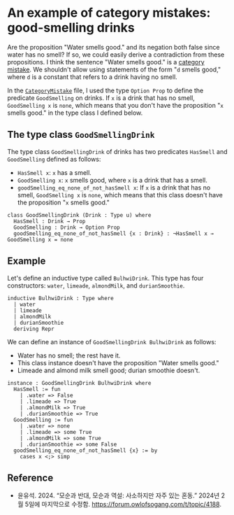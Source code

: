# An example of category mistakes: good-smelling drinks

Are the proposition "Water smells good." and its negation both false
since water has no smell? If so, we could easily derive a contradiction
from these propositions. I think the sentence "Water smells good." is a
[category mistake][stanford]. We shouldn't allow using statements of the
form "`d` smells good," where `d` is a constant that refers to a drink
having no smell.

In the [`CategoryMistake`][catmis] file, I used the type `Option Prop`
to define the predicate `GoodSmelling` on drinks. If `x` is a drink that
has no smell, `GoodSmelling x` is `none`, which means that you don't
have the proposition "`x` smells good." in the type class I defined
below.

## The type class `GoodSmellingDrink`

The type class `GoodSmellingDrink` of drinks has two predicates
`HasSmell` and `GoodSmelling` defined as follows:

* `HasSmell x`: `x` has a smell.
* `GoodSmelling x`: `x` smells good, where `x` is a drink that has a
  smell.
* `goodSmelling_eq_none_of_not_hasSmell x`: If `x` is a drink that has
  no smell, `GoodSmelling x` is `none`, which means that this class
  doesn't have the proposition "`x` smells good."

```lean
class GoodSmellingDrink (Drink : Type u) where
  HasSmell : Drink → Prop
  GoodSmelling : Drink → Option Prop
  goodSmelling_eq_none_of_not_hasSmell {x : Drink} : ¬HasSmell x → GoodSmelling x = none
```

## Example

Let's define an inductive type called `BulhwiDrink`. This type has four
constructors: `water`, `limeade`, `almondMilk`, and `durianSmoothie`.

```lean
inductive BulhwiDrink : Type where
  | water
  | limeade
  | almondMilk
  | durianSmoothie
  deriving Repr
```

We can define an instance of `GoodSmellingDrink BulhwiDrink` as follows:

* Water has no smell; the rest have it.
* This class instance doesn't have the proposition "Water smells good."
* Limeade and almond milk smell good; durian smoothie doesn't.

```lean
instance : GoodSmellingDrink BulhwiDrink where
  HasSmell := fun
    | .water => False
    | .limeade => True
    | .almondMilk => True
    | .durianSmoothie => True
  GoodSmelling := fun
    | .water => none
    | .limeade => some True
    | .almondMilk => some True
    | .durianSmoothie => some False
  goodSmelling_eq_none_of_not_hasSmell {x} := by
    cases x <;> simp
```

## Reference

* 윤유석. 2024. “모순과 반대, 모순과 역설: 사소하지만 자주 있는 혼동.”
  2024년 2월 5일에 마지막으로 수정함.
  <https://forum.owlofsogang.com/t/topic/4188>.

[stanford]: https://plato.stanford.edu/entries/category-mistakes/
[catmis]: ../../Notes/CategoryMistake.lean
